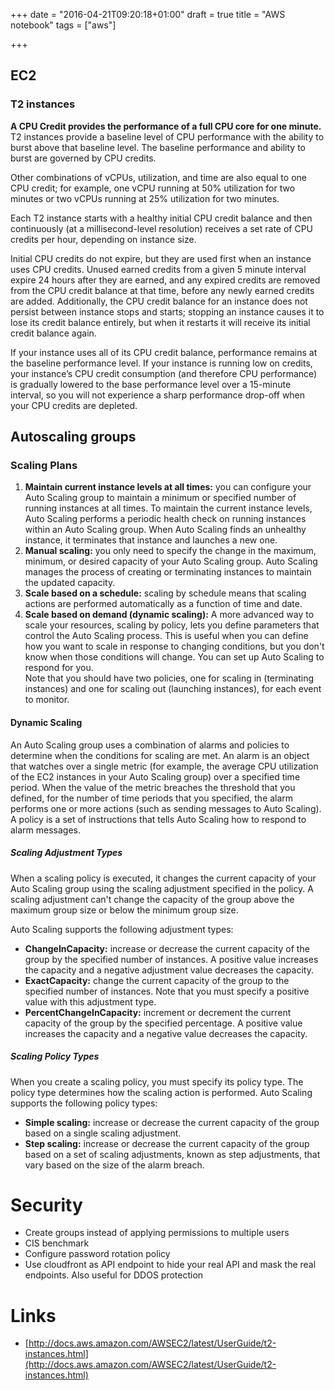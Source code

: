 +++
date = "2016-04-21T09:20:18+01:00"
draft = true
title = "AWS notebook"
tags = ["aws"]

+++
## EC2
### T2 instances
**A CPU Credit provides the performance of a full CPU core for one minute.** T2 instances provide a baseline level of CPU performance with the ability to burst above that baseline level. The baseline performance and ability to burst are governed by CPU credits.  

Other combinations of vCPUs, utilization, and time are also equal to one CPU credit; for example, one vCPU running at 50% utilization for two minutes or two vCPUs running at 25% utilization for two minutes.  

Each T2 instance starts with a healthy initial CPU credit balance and then continuously (at a millisecond-level resolution) receives a set rate of CPU credits per hour, depending on instance size.  

Initial CPU credits do not expire, but they are used first when an instance uses CPU credits. Unused earned credits from a given 5 minute interval expire 24 hours after they are earned, and any expired credits are removed from the CPU credit balance at that time, before any newly earned credits are added. Additionally, the CPU credit balance for an instance does not persist between instance stops and starts; stopping an instance causes it to lose its credit balance entirely, but when it restarts it will receive its initial credit balance again.  

If your instance uses all of its CPU credit balance, performance remains at the baseline performance level. If your instance is running low on credits, your instance’s CPU credit consumption (and therefore CPU performance) is gradually lowered to the base performance level over a 15-minute interval, so you will not experience a sharp performance drop-off when your CPU credits are depleted.
## Autoscaling groups
### Scaling Plans
1. **Maintain current instance levels at all times:** you can configure your Auto Scaling group to maintain a minimum or specified number of running instances at all times. To maintain the current instance levels, Auto Scaling performs a periodic health check on running instances within an Auto Scaling group. When Auto Scaling finds an unhealthy instance, it terminates that instance and launches a new one.
2. **Manual scaling:** you only need to specify the change in the maximum, minimum, or desired capacity of your Auto Scaling group. Auto Scaling manages the process of creating or terminating instances to maintain the updated capacity.
3. **Scale based on a schedule:** scaling by schedule means that scaling actions are performed automatically as a function of time and date.
4. **Scale based on demand (dynamic scaling):** A more advanced way to scale your resources, scaling by policy, lets you define parameters that control the Auto Scaling process. This is useful when you can define how you want to scale in response to changing conditions, but you don't know when those conditions will change. You can set up Auto Scaling to respond for you.  
Note that you should have two policies, one for scaling in (terminating instances) and one for scaling out (launching instances), for each event to monitor.

#### Dynamic Scaling
An Auto Scaling group uses a combination of alarms and policies to determine when the conditions for scaling are met. An alarm is an object that watches over a single metric (for example, the average CPU utilization of the EC2 instances in your Auto Scaling group) over a specified time period. When the value of the metric breaches the threshold that you defined, for the number of time periods that you specified, the alarm performs one or more actions (such as sending messages to Auto Scaling). A policy is a set of instructions that tells Auto Scaling how to respond to alarm messages.

##### Scaling Adjustment Types
When a scaling policy is executed, it changes the current capacity of your Auto Scaling group using the scaling adjustment specified in the policy. A scaling adjustment can't change the capacity of the group above the maximum group size or below the minimum group size.

Auto Scaling supports the following adjustment types:
- **ChangeInCapacity:** increase or decrease the current capacity of the group by the specified number of instances. A positive value increases the capacity and a negative adjustment value decreases the capacity.
- **ExactCapacity:** change the current capacity of the group to the specified number of instances. Note that you must specify a positive value with this adjustment type.
- **PercentChangeInCapacity:** increment or decrement the current capacity of the group by the specified percentage. A positive value increases the capacity and a negative value decreases the capacity.

##### Scaling Policy Types
When you create a scaling policy, you must specify its policy type. The policy type determines how the scaling action is performed. Auto Scaling supports the following policy types:
- **Simple scaling:** increase or decrease the current capacity of the group based on a single scaling adjustment.
- **Step scaling:** increase or decrease the current capacity of the group based on a set of scaling adjustments, known as step adjustments, that vary based on the size of the alarm breach.

# Security
- Create groups instead of applying permissions to multiple users
- CIS benchmark
- Configure password rotation policy
- Use cloudfront as API endpoint to hide your real API and mask the real endpoints. Also useful for DDOS protection

# Links
* [http://docs.aws.amazon.com/AWSEC2/latest/UserGuide/t2-instances.html](http://docs.aws.amazon.com/AWSEC2/latest/UserGuide/t2-instances.html)
